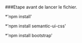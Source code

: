 ###Etape avant de lancer le fichier.

*'npm install'

*'npm install semantic-ui-css'

*'npm install bootstrap'
